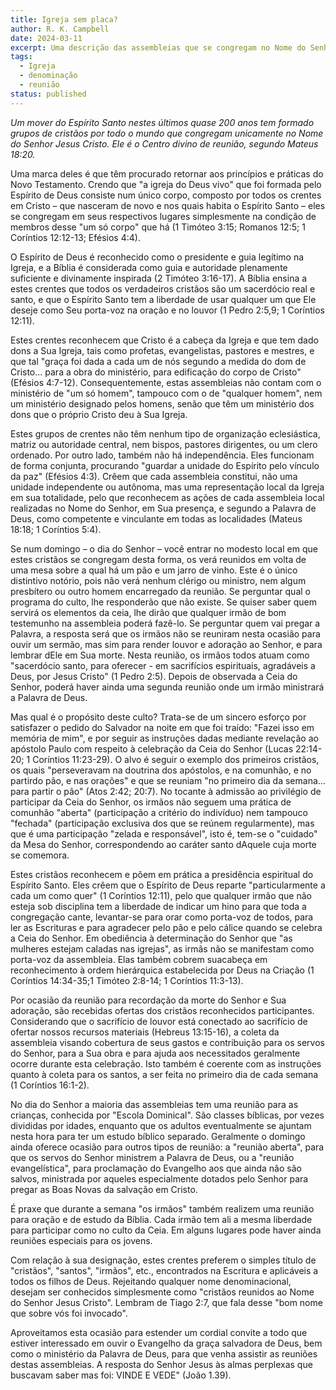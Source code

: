 ```yaml
---
title: Igreja sem placa?
author: R. K. Campbell
date: 2024-03-11
excerpt: Uma descrição das assembleias que se congregam no Nome do Senhor Jesus Cristo, na condição de membros do Corpo de Cristo (e não de uma denominação).
tags:
  - Igreja
  - denominação
  - reunião
status: published
---
```


_Um mover do Espírito Santo nestes últimos quase 200 anos tem formado grupos de cristãos por todo o mundo que congregam unicamente no Nome do Senhor Jesus Cristo. Ele é o Centro divino de reunião, segundo Mateus 18:20._

Uma marca deles é que têm procurado retornar aos princípios e práticas do Novo Testamento. Crendo que "a igreja do Deus vivo" que foi formada pelo Espírito de Deus consiste num único corpo, composto por todos os crentes em Cristo – que nasceram de novo e nos quais habita o Espírito Santo – eles se congregam em seus respectivos lugares simplesmente na condição de membros desse "um só corpo" que há (1 Timóteo 3:15; Romanos 12:5; 1 Coríntios 12:12-13; Efésios 4:4).

O Espírito de Deus é reconhecido como o presidente e guia legítimo na Igreja, e a Bíblia é considerada como guia e autoridade plenamente suficiente e divinamente inspirada (2 Timóteo 3:16-17). A Bíblia ensina a estes crentes que todos os verdadeiros cristãos são um sacerdócio real e santo, e que o Espírito Santo tem a liberdade de usar qualquer um que Ele deseje como Seu porta-voz na oração e no louvor (1 Pedro 2:5,9; 1 Coríntios 12:11).

Estes crentes reconhecem que Cristo é a cabeça da Igreja e que tem dado dons a Sua Igreja, tais como profetas, evangelistas, pastores e mestres, e que tal "graça foi dada a cada um de nós segundo a medida do dom de Cristo... para a obra do ministério, para edificação do corpo de Cristo" (Efésios 4:7-12). Consequentemente, estas assembleias não contam com o ministério de "um só homem", tampouco com o de "qualquer homem", nem um ministério designado pelos homens, senão que têm um ministério dos dons que o próprio Cristo deu à Sua Igreja.

Estes grupos de crentes não têm nenhum tipo de organização eclesiástica, matriz ou autoridade central, nem bispos, pastores dirigentes, ou um clero ordenado. Por outro lado, também não há independência. Eles funcionam de forma conjunta, procurando "guardar a unidade do Espírito pelo vínculo da paz" (Efésios 4:3). Crêem que cada assembleia constitui, não uma unidade independente ou autônoma, mas uma representação local da Igreja em sua totalidade, pelo que reconhecem as ações de cada assembleia local realizadas no Nome do Senhor, em Sua presença, e segundo a Palavra de Deus, como competente e vinculante em todas as localidades (Mateus 18:18; 1 Coríntios 5:4).

Se num domingo – o dia do Senhor – você entrar no modesto local em que estes cristãos se congregam desta forma, os verá reunidos em volta de uma mesa sobre a qual há um pão e um jarro de vinho. Este é o único distintivo notório, pois não verá nenhum clérigo ou ministro, nem algum presbítero ou outro homem encarregado da reunião. Se perguntar qual o programa do culto, lhe responderão que não existe. Se quiser saber quem servirá os elementos da ceia, lhe dirão que qualquer irmão de bom testemunho na assembleia poderá fazê-lo. Se perguntar quem vai pregar a Palavra, a resposta será que os irmãos não se reuniram nesta ocasião para ouvir um sermão, mas sim para render louvor e adoração ao Senhor, e para lembrar dEle em Sua morte. Nesta reunião, os irmãos todos atuam como "sacerdócio santo, para oferecer - em sacrifícios espirituais, agradáveis a Deus, por Jesus Cristo" (1 Pedro 2:5). Depois de observada a Ceia do Senhor, poderá haver ainda uma segunda reunião onde um irmão ministrará a Palavra de Deus.

Mas qual é o propósito deste culto? Trata-se de um sincero esforço por satisfazer o pedido do Salvador na noite em que foi traído: "Fazei isso em memória de mim", e por seguir as instruções dadas mediante revelação ao apóstolo Paulo com respeito à celebração da Ceia do Senhor (Lucas 22:14-20; 1 Coríntios 11:23-29). O alvo é seguir o exemplo dos primeiros cristãos, os quais "perseveravam na doutrina dos apóstolos, e na comunhão, e no partirdo pão, e nas orações" e que se reuniam "no primeiro dia da semana... para partir o pão" (Atos 2:42; 20:7). No tocante à admissão ao privilégio de participar da Ceia do Senhor, os irmãos não seguem uma prática de comunhão "aberta" (participação a critério do indivíduo) nem tampouco "fechada" (participação exclusiva dos que se reúnem regularmente), mas que é uma participação "zelada e responsável", isto é, tem-se o "cuidado" da Mesa do Senhor, correspondendo ao caráter santo dAquele cuja morte se comemora.

Estes cristãos reconhecem e põem em prática a presidência espiritual do Espírito Santo. Eles crêem que o Espírito de Deus reparte "particularmente a cada um como quer" (1 Coríntios 12:11), pelo que qualquer irmão que não esteja sob disciplina tem a liberdade de indicar um hino para que toda a congregação cante, levantar-se para orar como porta-voz de todos, para ler as Escrituras e para agradecer pelo pão e pelo cálice quando se celebra a Ceia do Senhor. Em obediência à determinação do Senhor que "as mulheres estejam caladas nas igrejas", as irmãs não se manifestam como porta-voz da assembleia. Elas também cobrem suacabeça em reconhecimento à ordem hierárquica estabelecida por Deus na Criação (1 Coríntios 14:34-35;1 Timóteo 2:8-14; 1 Coríntios 11:3-13).

Por ocasião da reunião para recordação da morte do Senhor e Sua adoração, são recebidas ofertas dos cristãos reconhecidos participantes. Considerando que o sacrifício de louvor está conectado ao sacrifício de ofertar nossos recursos materiais (Hebreus 13:15-16), a coleta da assembleia visando cobertura de seus gastos e contribuição para os servos do Senhor, para a Sua obra e para ajuda aos necessitados geralmente ocorre durante esta celebração. Isto também é coerente com as instruções quanto à coleta para os santos, a ser feita no primeiro dia de cada semana (1 Coríntios 16:1-2).

No dia do Senhor a maioria das assembleias tem uma reunião para as crianças, conhecida por "Escola Dominical". São classes bíblicas, por vezes divididas por idades, enquanto que os adultos eventualmente se ajuntam nesta hora para ter um estudo bíblico separado. Geralmente o domingo ainda oferece ocasião para outros tipos de reunião: a "reunião aberta", para que os servos do Senhor ministrem a Palavra de Deus, ou a "reunião evangelística", para proclamação do Evangelho aos que ainda não são salvos, ministrada por aqueles especialmente dotados pelo Senhor para pregar as Boas Novas da salvação em Cristo.

É praxe que durante a semana "os irmãos" também realizem uma reunião para oração e de estudo da Bíblia. Cada irmão tem ali a mesma liberdade para participar como no culto da Ceia. Em alguns lugares pode haver ainda reuniões especiais para os jovens.

Com relação à sua designação, estes crentes preferem o simples título de "cristãos", "santos", "irmãos", etc., encontrados na Escritura e aplicáveis a todos os filhos de Deus. Rejeitando qualquer nome denominacional, desejam ser conhecidos simplesmente como "cristãos reunidos ao Nome do Senhor Jesus Cristo". Lembram de Tiago 2:7, que fala desse "bom nome que sobre vós foi invocado".

Aproveitamos esta ocasião para estender um cordial convite a todo que estiver interessado em ouvir o Evangelho da graça salvadora de Deus, bem como o ministério da Palavra de Deus, para que venha assistir as reuniões destas assembleias. A resposta do Senhor Jesus às almas perplexas que buscavam saber mas foi: VINDE E VEDE" (João 1.39).
